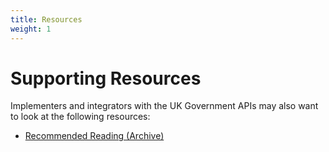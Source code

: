 ```yaml
---
title: Resources
weight: 1
---
```

# Supporting Resources

Implementers and integrators with the UK Government APIs may also want to look at the following resources:

- [Recommended Reading (Archive)](/resources/links/)
